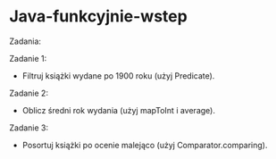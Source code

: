 # Java-funkcyjnie-wstep
Zadania:

Zadanie 1:
- Filtruj książki wydane po 1900 roku (użyj Predicate).

Zadanie 2:
- Oblicz średni rok wydania (użyj mapToInt i average).

Zadanie 3:
- Posortuj książki po ocenie malejąco (użyj Comparator.comparing).
